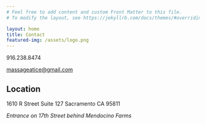 ```yaml
---
# Feel free to add content and custom Front Matter to this file.
# To modify the layout, see https://jekyllrb.com/docs/themes/#overriding-theme-defaults

layout: home
title: Contact
featured-img: /assets/logo.png
---
```


916.238.8474

massageatice@gmail.com

## __Location__

1610 R Street Suite 127
Sacramento CA 95811

*Entrance on 17th Street behind Mendocino Farms*






